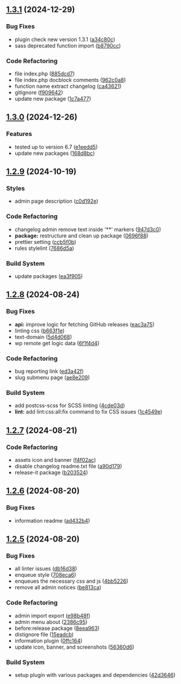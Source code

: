 

## [1.3.1](https://github.com/yukyhendiawan/import-export-menu/compare/1.3.0...1.3.1) (2024-12-29)


### Bug Fixes

* plugin check new version 1.3.1 ([a34c80c](https://github.com/yukyhendiawan/import-export-menu/commit/a34c80c2002de6d11758a2c040e65fcc67460b41))
* sass deprecated function import ([b8790cc](https://github.com/yukyhendiawan/import-export-menu/commit/b8790ccaa70612a29a1fc78ffb5a1d2d6fd55934))


### Code Refactoring

* file index.php ([885dcd7](https://github.com/yukyhendiawan/import-export-menu/commit/885dcd724129d22e38613bb82729c32d0ffc9982))
* file index.php docblock comments ([962c0a8](https://github.com/yukyhendiawan/import-export-menu/commit/962c0a808de70ec03c951d7331a179deece31617))
* function name extract changelog ([ca43621](https://github.com/yukyhendiawan/import-export-menu/commit/ca43621def1f9444bed7864dad4b7ab9b9f2e34f))
* gitignore ([f909642](https://github.com/yukyhendiawan/import-export-menu/commit/f90964282e7297b83c039511d2f247a8e84c79a2))
* update new package ([1c7a477](https://github.com/yukyhendiawan/import-export-menu/commit/1c7a477ee95eeec885c27f1965fa01dcc4af2d4d))

## [1.3.0](https://github.com/yukyhendiawan/import-export-menu/compare/1.2.9...1.3.0) (2024-12-26)


### Features

* tested up to version 6.7 ([e1eedd5](https://github.com/yukyhendiawan/import-export-menu/commit/e1eedd580eea6d61190bbaee4f1b3f84e534feef))
* update new packages ([168d8bc](https://github.com/yukyhendiawan/import-export-menu/commit/168d8bc155fe277d960e88272965f20bdb1e694f))

## [1.2.9](https://github.com/yukyhendiawan/import-export-menu/compare/1.2.8...1.2.9) (2024-10-19)


### Styles

* admin page description ([c0d192e](https://github.com/yukyhendiawan/import-export-menu/commit/c0d192e6049c65414deab891d0f315546a84bb06))


### Code Refactoring

* changelog admin remove text inside '**' markers ([947d3c0](https://github.com/yukyhendiawan/import-export-menu/commit/947d3c009437aad22af9fd54f1753e11c6a627fd))
* **package:** restructure and clean up package ([0696f88](https://github.com/yukyhendiawan/import-export-menu/commit/0696f88ad554f8474fdc9bfc95255fafd2e9cca5))
* prettier setting ([ccb5f0b](https://github.com/yukyhendiawan/import-export-menu/commit/ccb5f0b02415b3bb810d2bc02adfef90e1eb50d7))
* rules stylelint ([7686d5a](https://github.com/yukyhendiawan/import-export-menu/commit/7686d5a1bbccd0e79912984371f4ec21256e2635))


### Build System

* update packages ([ea3f905](https://github.com/yukyhendiawan/import-export-menu/commit/ea3f9057faf3f693c27c7a8f8552460c45ffd9d1))

## [1.2.8](https://github.com/yukyhendiawan/import-export-menu/compare/1.2.7...1.2.8) (2024-08-24)


### Bug Fixes

* **api:** improve logic for fetching GitHub releases ([eac3a75](https://github.com/yukyhendiawan/import-export-menu/commit/eac3a756dea3fc5a0dfa9a0e0287b1a3503252ab))
* linting css ([b663f1e](https://github.com/yukyhendiawan/import-export-menu/commit/b663f1e8926e0321c039d531717c86190dc15400))
* text-domain ([5d4d068](https://github.com/yukyhendiawan/import-export-menu/commit/5d4d0685cb1189048cb5507f2ea8bde50389fe92))
* wp remote get logic data ([6f1f4d4](https://github.com/yukyhendiawan/import-export-menu/commit/6f1f4d4dc5fe00e240cd35bb6eefcab6bd987ce3))


### Code Refactoring

* bug reporting link ([ed3a42f](https://github.com/yukyhendiawan/import-export-menu/commit/ed3a42fad804ff43653768a48b77f1dc4b7bc12b))
* slug submenu page ([ae8e209](https://github.com/yukyhendiawan/import-export-menu/commit/ae8e209ebe367f2c45a801e54f7239e58997b598))


### Build System

* add postcss-scss for SCSS linting ([4cde03d](https://github.com/yukyhendiawan/import-export-menu/commit/4cde03d1d6a9ff508dc5e0ee48d0ef5466379c8d))
* **lint:** add lint:css:all:fix command to fix CSS issues ([1c4549e](https://github.com/yukyhendiawan/import-export-menu/commit/1c4549e797eaccb71d66b4106c2635b6f0ca13aa))

## [1.2.7](https://github.com/yukyhendiawan/import-export-menu/compare/1.2.6...1.2.7) (2024-08-21)


### Code Refactoring

* assets icon and banner ([f4f02ac](https://github.com/yukyhendiawan/import-export-menu/commit/f4f02ace19128dc652963cb9df0fa934381b6ff1))
* disable changelog readme.txt file ([a90d179](https://github.com/yukyhendiawan/import-export-menu/commit/a90d1799045ab9e7ffc7220cd211a6689e75348e))
* release-it package ([b203524](https://github.com/yukyhendiawan/import-export-menu/commit/b2035249f6ce024b80eaf73f7b61377ea9c4f9b9))

## [1.2.6](https://github.com/yukyhendiawan/import-export-menu/compare/1.2.5...1.2.6) (2024-08-20)


### Bug Fixes

* information readme ([ad432b4](https://github.com/yukyhendiawan/import-export-menu/commit/ad432b461450e1ce26d5edd78df491cdfb44137f))

## [1.2.5](https://github.com/yukyhendiawan/import-export-menu/compare/1.2.4...1.2.5) (2024-08-20)


### Bug Fixes

* all linter issues ([db16d38](https://github.com/yukyhendiawan/import-export-menu/commit/db16d3888d6ed13a93fe52ffce335d09dfcbb5e0))
* enqueue style ([708eca6](https://github.com/yukyhendiawan/import-export-menu/commit/708eca6c7120ef5bbadfdbbe5478d7096575d284))
* enqueues the necessary css and js ([4bb5226](https://github.com/yukyhendiawan/import-export-menu/commit/4bb522623f771727a0039f958f39af4c62cbc234))
* remove all admin notices ([be813ca](https://github.com/yukyhendiawan/import-export-menu/commit/be813cae75062f6a2e83d2924651751d6cac1354))


### Code Refactoring

* admin import export ([e98b48f](https://github.com/yukyhendiawan/import-export-menu/commit/e98b48fb5de31096331494bcd228f576cbde0a6b))
* admin menu about ([2386c95](https://github.com/yukyhendiawan/import-export-menu/commit/2386c95de3a3e26ed008d0ae099a9cca0114cea3))
* before:release package ([8eea963](https://github.com/yukyhendiawan/import-export-menu/commit/8eea96332a778cd4b7eab3cf71389aa5d40b6a9f))
* distignore file ([15eadcb](https://github.com/yukyhendiawan/import-export-menu/commit/15eadcb5a335ae3babd1918004b6ba854fac565e))
* information plugin ([0ffc164](https://github.com/yukyhendiawan/import-export-menu/commit/0ffc1647ac873de13d8493c9d052558fba7f64b7))
* update icon, banner, and screenshots ([56360d6](https://github.com/yukyhendiawan/import-export-menu/commit/56360d6470615864c1e292617e42dc89865eea40))


### Build System

* setup plugin with various packages and dependencies ([42d3646](https://github.com/yukyhendiawan/import-export-menu/commit/42d3646c5378e26a24ae2466e96013d8aee65ec5))
